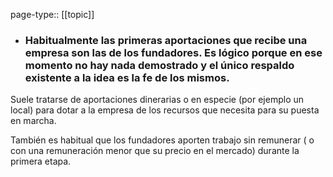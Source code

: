 page-type:: [[topic]]
- ### Habitualmente las primeras aportaciones que recibe una empresa son las de los fundadores. Es lógico porque en ese momento no hay nada demostrado y el único respaldo existente a la idea es la fe de los mismos.

Suele tratarse de aportaciones dinerarias o en especie (por ejemplo un local) para dotar a la empresa de los recursos que necesita para su puesta en marcha.

También es habitual que los fundadores aporten trabajo sin remunerar ( o con una remuneración menor que su precio en el mercado) durante la primera etapa.



